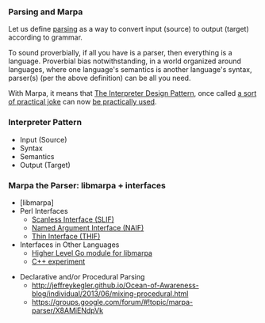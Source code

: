 ﻿### Parsing and Marpa

Let us define [parsing](http://en.wikipedia.org/wiki/Parsing) as a way to convert input (source) to output (target) according to grammar.

To sound proverbially, if all you have is a parser, then everything is a language. Proverbial bias notwithstanding, in a world organized around languages, where one language's semantics is another language's syntax, parser(s) (per the above definition) can be all you need.

With Marpa, it means that [The Interpreter Design Pattern](http://en.wikipedia.org/wiki/Interpreter_pattern), once called [a sort of practical joke](https://sites.google.com/site/steveyegge2/ten-great-books) can now [be practically used](http://jeffreykegler.github.io/Ocean-of-Awareness-blog/individual/2013/03/interpreter.html).

### Interpreter Pattern

+ Input (Source)
+ Syntax
+ Semantics
+ Output (Target)

### Marpa the Parser: libmarpa + interfaces

+ [libmarpa]
+ Perl Interfaces
    - [Scanless Interface (SLIF)](https://metacpan.org/pod/release/JKEGL/Marpa-R2-2.078000/pod/Scanless/DSL.pod)
    - [Named Argument Interface (NAIF)](https://metacpan.org/pod/release/JKEGL/Marpa-R2-2.078000/pod/NAIF.pod)
    - [Thin Interface (THIF)](https://metacpan.org/pod/release/JKEGL/Marpa-R2-2.078000/pod/Advanced/Thin.pod)
+ Interfaces in Other Languages
    - [Higher Level Go module for libmarpa](https://github.com/pstuifzand/go-marpa/)
    - [C++ experiment](https://github.com/pstuifzand/marpa-cpp-rules)

* Declarative and/or Procedural Parsing
    + http://jeffreykegler.github.io/Ocean-of-Awareness-blog/individual/2013/06/mixing-procedural.html
    + https://groups.google.com/forum/#!topic/marpa-parser/X8AMiENdpVk

